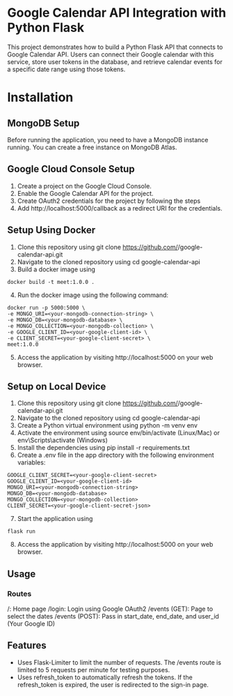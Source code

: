# Google Calendar API Integration with Python Flask
This project demonstrates how to build a Python Flask API that connects to Google Calendar API. Users can connect their Google calendar with this service, store user tokens in the database, and retrieve calendar events for a specific date range using those tokens.

# Installation
## MongoDB Setup
Before running the application, you need to have a MongoDB instance running. You can create a free instance on MongoDB Atlas.

## Google Cloud Console Setup
1. Create a project on the Google Cloud Console.
2. Enable the Google Calendar API for the project.
3. Create OAuth2 credentials for the project by following the steps
4. Add http://localhost:5000/callback as a redirect URI for the credentials.

## Setup Using Docker
1. Clone this repository using git clone https://github.com/<your-username>/google-calendar-api.git
2. Navigate to the cloned repository using cd google-calendar-api
3. Build a docker image using 
  ```
  docker build -t meet:1.0.0 .
  ```
4. Run the docker image using the following command:
  ```
  docker run -p 5000:5000 \
  -e MONGO_URI=<your-mongodb-connection-string> \
  -e MONGO_DB=<your-mongodb-database> \
  -e MONGO_COLLECTION=<your-mongodb-collection> \
  -e GOOGLE_CLIENT_ID=<your-google-client-id> \
  -e CLIENT_SECRET=<your-google-client-secret> \
  meet:1.0.0
  ```
  
5. Access the application by visiting http://localhost:5000 on your web browser.

## Setup on Local Device
1. Clone this repository using git clone https://github.com/<your-username>/google-calendar-api.git
2. Navigate to the cloned repository using cd google-calendar-api
3. Create a Python virtual environment using python -m venv env
4. Activate the environment using source env/bin/activate (Linux/Mac) or env\Scripts\activate (Windows)
5. Install the dependencies using pip install -r requirements.txt
6. Create a .env file in the app directory with the following environment variables:
  ```
  GOOGLE_CLIENT_SECRET=<your-google-client-secret>
  GOOGLE_CLIENT_ID=<your-google-client-id>
  MONGO_URI=<your-mongodb-connection-string>
  MONGO_DB=<your-mongodb-database>
  MONGO_COLLECTION=<your-mongodb-collection>
  CLIENT_SECRET=<your-google-client-secret-json>
  ```
7. Start the application using 
  ```
  flask run
  ```
8. Access the application by visiting http://localhost:5000 on your web browser.

## Usage
### Routes

/: Home page
/login: Login using Google OAuth2
/events (GET): Page to select the dates
/events (POST): Pass in start_date, end_date, and user_id (Your Google ID)

## Features
- Uses Flask-Limiter to limit the number of requests. The /events route is limited to 5 requests per minute for testing purposes.
- Uses refresh_token to automatically refresh the tokens. If the refresh_token is expired, the user is redirected to the sign-in page.
